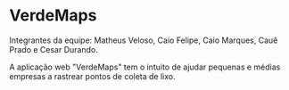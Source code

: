 # VerdeMaps

Integrantes da equipe: Matheus Veloso, Caio Felipe, Caio Marques, Cauê Prado e Cesar Durando.

A aplicação web "VerdeMaps" tem o intuito de ajudar pequenas e médias empresas a rastrear pontos de coleta de lixo.
